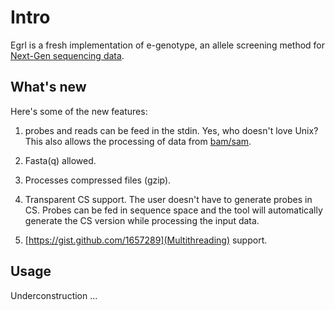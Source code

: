 # Intro

Egrl is a fresh implementation of e-genotype, an allele screening method for
[Next-Gen sequencing data](http://en.wikipedia.org/wiki/DNA_sequencing).

## What's new

Here's some of the new features:

1. probes and reads can be feed in the stdin. Yes, who doesn't love Unix?
This also allows the processing of data from
[bam/sam](http://samtools.sourceforge.net/SAM1.pdf).

2. Fasta(q) allowed.

3. Processes compressed files (gzip).

4. Transparent CS support. The user doesn't have to generate probes in CS.
Probes can be fed in sequence space and the tool will automatically
generate the CS version while processing the input data.

5. [https://gist.github.com/1657289](Multithreading) support.

## Usage

Underconstruction ...

